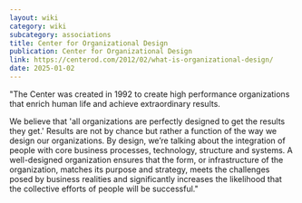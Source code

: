 ```yaml
---
layout: wiki
category: wiki
subcategory: associations
title: Center for Organizational Design
publication: Center for Organizational Design
link: https://centerod.com/2012/02/what-is-organizational-design/
date: 2025-01-02
---
```


"The Center was created in 1992 to create high performance organizations that enrich human life and achieve extraordinary results.

We believe that 'all organizations are perfectly designed to get the results they get.'  Results are not by chance but rather a function of the way we design our organizations. By design, we’re talking about the integration of people with core business processes, technology, structure and systems. A well-designed organization ensures that the form, or infrastructure of the organization, matches its purpose and strategy, meets the challenges posed by business realities and significantly increases the likelihood that the collective efforts of people will be successful."

